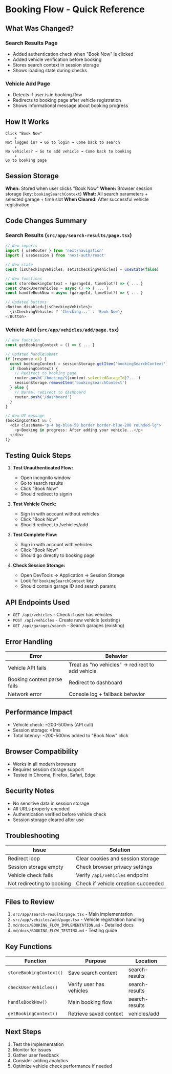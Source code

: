 # Booking Flow - Quick Reference

## What Was Changed?

### Search Results Page
- Added authentication check when "Book Now" is clicked
- Added vehicle verification before booking
- Stores search context in session storage
- Shows loading state during checks

### Vehicle Add Page
- Detects if user is in booking flow
- Redirects to booking page after vehicle registration
- Shows informational message about booking progress

## How It Works

```
Click "Book Now"
    ↓
Not logged in? → Go to login → Come back to search
    ↓
No vehicles? → Go to add vehicle → Come back to booking
    ↓
Go to booking page
```

## Session Storage

**When:** Stored when user clicks "Book Now"
**Where:** Browser session storage (key: `bookingSearchContext`)
**What:** All search parameters + selected garage + time slot
**When Cleared:** After successful vehicle registration

## Code Changes Summary

### Search Results (`src/app/search-results/page.tsx`)

```typescript
// New imports
import { useRouter } from 'next/navigation'
import { useSession } from 'next-auth/react'

// New state
const [isCheckingVehicles, setIsCheckingVehicles] = useState(false)

// New functions
const storeBookingContext = (garageId, timeSlot?) => { ... }
const checkUserVehicles = async () => { ... }
const handleBookNow = async (garageId, timeSlot?) => { ... }

// Updated buttons
<Button disabled={isCheckingVehicles}>
  {isCheckingVehicles ? 'Checking...' : 'Book Now'}
</Button>
```

### Vehicle Add (`src/app/vehicles/add/page.tsx`)

```typescript
// New function
const getBookingContext = () => { ... }

// Updated handleSubmit
if (response.ok) {
  const bookingContext = sessionStorage.getItem('bookingSearchContext')
  if (bookingContext) {
    // Redirect to booking page
    router.push(`/booking/${context.selectedGarageId}?...`)
    sessionStorage.removeItem('bookingSearchContext')
  } else {
    // Normal redirect to dashboard
    router.push('/dashboard')
  }
}

// New UI message
{bookingContext && (
  <div className="p-4 bg-blue-50 border border-blue-200 rounded-lg">
    <p>Booking in progress: After adding your vehicle...</p>
  </div>
)}
```

## Testing Quick Steps

1. **Test Unauthenticated Flow:**
   - Open incognito window
   - Go to search results
   - Click "Book Now"
   - Should redirect to signin

2. **Test Vehicle Check:**
   - Sign in with account without vehicles
   - Click "Book Now"
   - Should redirect to /vehicles/add

3. **Test Complete Flow:**
   - Sign in with account with vehicles
   - Click "Book Now"
   - Should go directly to booking page

4. **Check Session Storage:**
   - Open DevTools → Application → Session Storage
   - Look for `bookingSearchContext` key
   - Should contain garage ID and search params

## API Endpoints Used

- `GET /api/vehicles` - Check if user has vehicles
- `POST /api/vehicles` - Create new vehicle (existing)
- `GET /api/garages/search` - Search garages (existing)

## Error Handling

| Error | Behavior |
|-------|----------|
| Vehicle API fails | Treat as "no vehicles" → redirect to add vehicle |
| Booking context parse fails | Redirect to dashboard |
| Network error | Console log + fallback behavior |

## Performance Impact

- Vehicle check: ~200-500ms (API call)
- Session storage: <1ms
- Total latency: ~200-500ms added to "Book Now" click

## Browser Compatibility

- Works in all modern browsers
- Requires session storage support
- Tested in Chrome, Firefox, Safari, Edge

## Security Notes

- No sensitive data in session storage
- All URLs properly encoded
- Authentication verified before vehicle check
- Session storage cleared after use

## Troubleshooting

| Issue | Solution |
|-------|----------|
| Redirect loop | Clear cookies and session storage |
| Session storage empty | Check browser privacy settings |
| Vehicle check fails | Verify `/api/vehicles` endpoint |
| Not redirecting to booking | Check if vehicle creation succeeded |

## Files to Review

1. `src/app/search-results/page.tsx` - Main implementation
2. `src/app/vehicles/add/page.tsx` - Vehicle registration handling
3. `md/docs/BOOKING_FLOW_IMPLEMENTATION.md` - Detailed docs
4. `md/docs/BOOKING_FLOW_TESTING.md` - Testing guide

## Key Functions

| Function | Purpose | Location |
|----------|---------|----------|
| `storeBookingContext()` | Save search context | search-results |
| `checkUserVehicles()` | Verify user has vehicles | search-results |
| `handleBookNow()` | Main booking flow | search-results |
| `getBookingContext()` | Retrieve saved context | vehicles/add |

## Next Steps

1. Test the implementation
2. Monitor for issues
3. Gather user feedback
4. Consider adding analytics
5. Optimize vehicle check performance if needed

